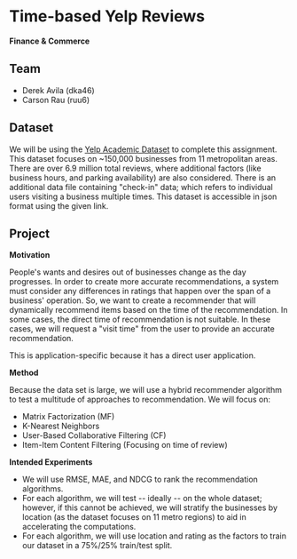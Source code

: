 # Time-based Yelp Reviews
**Finance & Commerce**

## Team
- Derek Avila (dka46)
- Carson Rau (ruu6)

## Dataset
We will be using the [Yelp Academic Dataset](https://www.yelp.com/dataset) to complete this assignment. This dataset 
focuses on ~150,000 businesses
from 11 metropolitan areas. There are over 6.9 million total reviews, where additional factors (like business hours, and
parking availability) are also considered. There is an additional data file containing "check-in" data; which refers to
individual users visiting a business multiple times. This dataset is accessible in json format using the given link.

## Project

**Motivation**

People's wants and desires out of businesses change as the day progresses. 
In order to create more accurate recommendations, a system must consider any differences in ratings that happen
over the span of a business' operation. So, we want to create a recommender that will dynamically recommend items 
based on the time of the recommendation. In some cases, the direct time of recommendation is not suitable. In these
cases, we will request a "visit time" from the user to provide an accurate recommendation.

This is application-specific because it has a direct user application.

**Method**

Because the data set is large, we will use a hybrid recommender algorithm to test a multitude of approaches to recommendation.
We will focus on:
- Matrix Factorization (MF)
- K-Nearest Neighbors
- User-Based Collaborative Filtering (CF)
- Item-Item Content Filtering (Focusing on time of review)

**Intended Experiments**

- We will use RMSE, MAE, and NDCG to rank the recommendation algorithms.
- For each algorithm, we will test -- ideally -- on the whole dataset; however, if this cannot be achieved, we will
  stratify the businesses by location (as the dataset focuses on 11 metro regions) to aid in accelerating the computations.
- For each algorithm, we will use location and rating as the factors to train our dataset in a 75%/25% train/test split.
